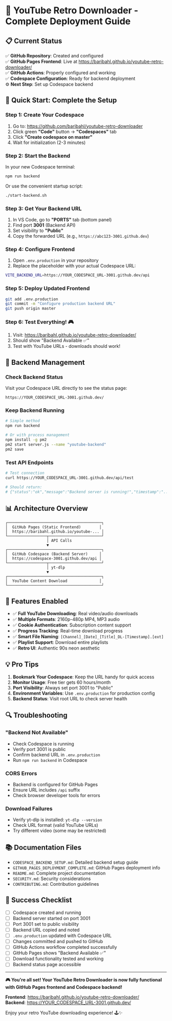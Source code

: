 # 🎉 YouTube Retro Downloader - Complete Deployment Guide

## 📋 Current Status
✅ **GitHub Repository**: Created and configured  
✅ **GitHub Pages Frontend**: Live at https://baribahl.github.io/youtube-retro-downloader/  
✅ **GitHub Actions**: Properly configured and working  
✅ **Codespace Configuration**: Ready for backend deployment  
⚙️ **Next Step**: Set up Codespace backend  

## 🚀 Quick Start: Complete the Setup

### Step 1: Create Your Codespace
1. Go to: https://github.com/baribahl/youtube-retro-downloader
2. Click green **"Code"** button → **"Codespaces"** tab
3. Click **"Create codespace on master"**
4. Wait for initialization (2-3 minutes)

### Step 2: Start the Backend
In your new Codespace terminal:
```bash
npm run backend
```

Or use the convenient startup script:
```bash
./start-backend.sh
```

### Step 3: Get Your Backend URL
1. In VS Code, go to **"PORTS"** tab (bottom panel)
2. Find port **3001** (Backend API)
3. Set visibility to **"Public"**
4. Copy the forwarded URL (e.g., `https://abc123-3001.github.dev`)

### Step 4: Configure Frontend
1. Open `.env.production` in your repository
2. Replace the placeholder with your actual Codespace URL:
```bash
VITE_BACKEND_URL=https://YOUR_CODESPACE_URL-3001.github.dev/api
```

### Step 5: Deploy Updated Frontend
```bash
git add .env.production
git commit -m "Configure production backend URL"
git push origin master
```

### Step 6: Test Everything! 🎮
1. Visit: https://baribahl.github.io/youtube-retro-downloader/
2. Should show "Backend Available ✅"
3. Test with YouTube URLs - downloads should work!

## 🔧 Backend Management

### Check Backend Status
Visit your Codespace URL directly to see the status page:
```
https://YOUR_CODESPACE_URL-3001.github.dev/
```

### Keep Backend Running
```bash
# Simple method
npm run backend

# Or with process management
npm install -g pm2
pm2 start server.js --name "youtube-backend"
pm2 save
```

### Test API Endpoints
```bash
# Test connection
curl https://YOUR_CODESPACE_URL-3001.github.dev/api/test

# Should return:
# {"status":"ok","message":"Backend server is running!","timestamp":"..."}
```

## 📊 Architecture Overview

```
┌─────────────────────────────────────────┐
│  GitHub Pages (Static Frontend)        │
│  https://baribahl.github.io/youtube-... │
└─────────────────┬───────────────────────┘
                  │ API Calls
                  ▼
┌─────────────────────────────────────────┐
│  GitHub Codespace (Backend Server)     │
│  https://codespace-3001.github.dev/api │
└─────────────────┬───────────────────────┘
                  │ yt-dlp
                  ▼
┌─────────────────────────────────────────┐
│  YouTube Content Download              │
└─────────────────────────────────────────┘
```

## 🎯 Features Enabled

- ✅ **Full YouTube Downloading**: Real video/audio downloads
- ✅ **Multiple Formats**: 2160p-480p MP4, MP3 audio
- ✅ **Cookie Authentication**: Subscription content support
- ✅ **Progress Tracking**: Real-time download progress
- ✅ **Smart File Naming**: `[Channel]_[Date]_[Title]_DL-[Timestamp].[ext]`
- ✅ **Playlist Support**: Download entire playlists
- ✅ **Retro UI**: Authentic 90s neon aesthetic

## 💡 Pro Tips

1. **Bookmark Your Codespace**: Keep the URL handy for quick access
2. **Monitor Usage**: Free tier gets 60 hours/month
3. **Port Visibility**: Always set port 3001 to "Public"
4. **Environment Variables**: Use `.env.production` for production config
5. **Backend Status**: Visit root URL to check server health

## 🔍 Troubleshooting

### "Backend Not Available"
- Check Codespace is running
- Verify port 3001 is public
- Confirm backend URL in `.env.production`
- Run `npm run backend` in Codespace

### CORS Errors
- Backend is configured for GitHub Pages
- Ensure URL includes `/api` suffix
- Check browser developer tools for errors

### Download Failures
- Verify yt-dlp is installed: `yt-dlp --version`
- Check URL format (valid YouTube URLs)
- Try different video (some may be restricted)

## 📚 Documentation Files

- `CODESPACE_BACKEND_SETUP.md`: Detailed backend setup guide
- `GITHUB_PAGES_DEPLOYMENT_COMPLETE.md`: GitHub Pages deployment info
- `README.md`: Complete project documentation
- `SECURITY.md`: Security considerations
- `CONTRIBUTING.md`: Contribution guidelines

## 🎉 Success Checklist

- [ ] Codespace created and running
- [ ] Backend server started on port 3001
- [ ] Port 3001 set to public visibility
- [ ] Backend URL copied and noted
- [ ] `.env.production` updated with Codespace URL
- [ ] Changes committed and pushed to GitHub
- [ ] GitHub Actions workflow completed successfully
- [ ] GitHub Pages shows "Backend Available ✅"
- [ ] Download functionality tested and working
- [ ] Backend status page accessible

---

**🎮 You're all set! Your YouTube Retro Downloader is now fully functional with GitHub Pages frontend and Codespace backend!**

**Frontend**: https://baribahl.github.io/youtube-retro-downloader/  
**Backend**: https://YOUR_CODESPACE_URL-3001.github.dev/  

Enjoy your retro YouTube downloading experience! 🕹️✨
